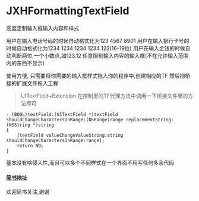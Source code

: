 # JXHFormattingTextField

高度定制输入框输入内容和样式

用户在输入电话号码的时候自动格式化为123 4567 8901
用户在输入银行卡号的时候自动格式化为1234 1234 1234 1234 123(16-19位)
用户在输入金钱的时候自动判断两位,一个小数点,如123.12
任意限制输入内容的输入框(不在允许输入范围内的东西不显示)

使用方便,
只需要将你需要的输入框样式拖入你的程序中,创建相应的TF
然后把桥接的扩展文件拖入工程
> UITextField+Extension
在控制里的TF代理方法中调用一下桥接文件里的方法即可
```objc
- (BOOL)textField:(UITextField *)textField shouldChangeCharactersInRange:(NSRange)range replacementString:(NSString *)string
{
    [textField valueChangeValueString:string shouldChangeCharactersInRange:range];
    return NO;    
}

```

基本没有啥侵入性,而且可以多个不同样式在一个界面不用写任何多余代码


####  [简书地址](http://www.jianshu.com/p/407f4bbbda26)
欢迎简书关注,谢谢

